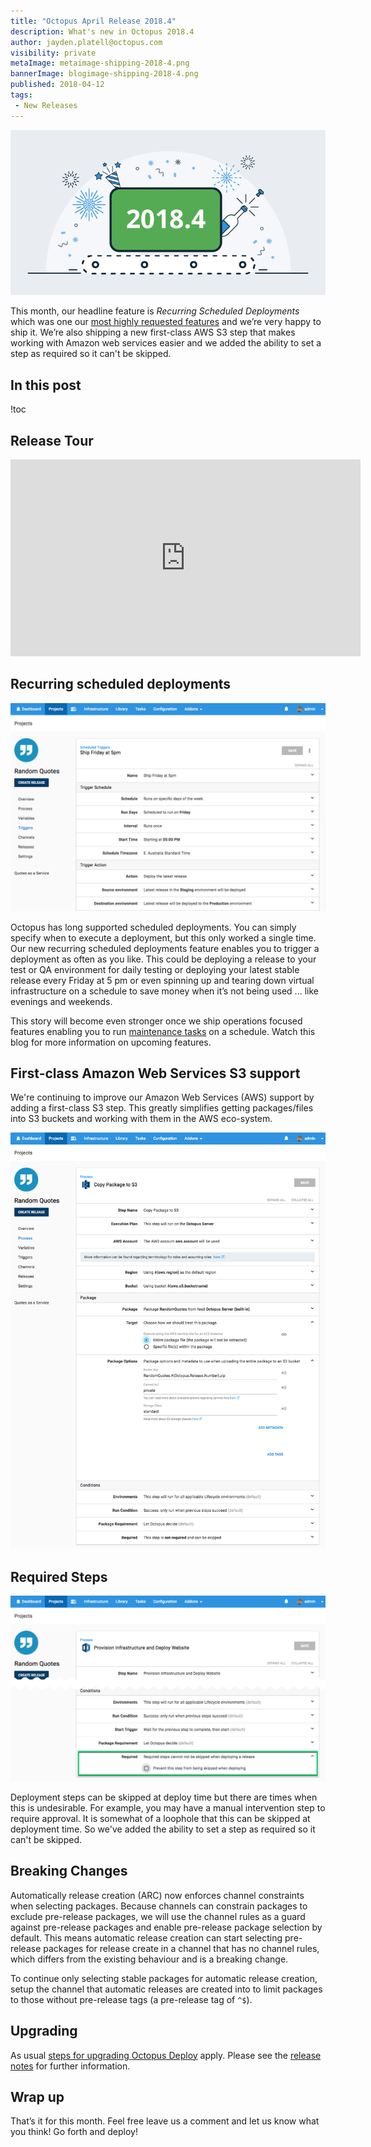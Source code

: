 ```yaml
---
title: "Octopus April Release 2018.4"
description: What's new in Octopus 2018.4
author: jayden.platell@octopus.com
visibility: private
metaImage: metaimage-shipping-2018-4.png
bannerImage: blogimage-shipping-2018-4.png
published: 2018-04-12
tags:
 - New Releases
---
```


![Octopus Deploy 2018.4 release banner](blogimage-shipping-2018-4.png)

This month, our headline feature is _Recurring Scheduled Deployments_ which was one our [most highly requested features](https://octopusdeploy.uservoice.com/forums/170787-general/suggestions/6599104-recurring-scheduled-deployments) and we’re very happy to ship it. We’re also shipping a new first-class AWS S3 step that makes working with Amazon web services easier and we added the ability to set a step as required so it can't be skipped.

## In this post

!toc

## Release Tour

<iframe width="560" height="315" src="https://www.youtube.com/embed/AR45wMd1_8o" frameborder="0" allowfullscreen></iframe>

## Recurring scheduled deployments

![Recurring Scheduled Deployments screenshot](recurring-scheduled-deployments.png "width=500")

Octopus has long supported scheduled deployments. You can simply specify when to execute a deployment, but this only worked a single time. Our new recurring scheduled deployments feature enables you to trigger a deployment as often as you like. This could be deploying a release to your test or QA environment for daily testing or deploying your latest stable release every Friday at 5 pm or even spinning up and tearing down virtual infrastructure on a schedule to save money when it’s not being used ... like evenings and weekends. 

This story will become even stronger once we ship operations focused features enabling you to run [maintenance tasks](https://github.com/OctopusDeploy/Specs/blob/master/ProcessAsCode/index.md) on a schedule. Watch this blog for more information on upcoming features.

## First-class Amazon Web Services S3 support

We're continuing to improve our Amazon Web Services (AWS) support by adding a first-class S3 step. This greatly simplifies getting packages/files into S3 buckets and working with them in the AWS eco-system. 

![AWS S3 step screenshot](aws-s3-step.png "width=500")

## Required Steps

![Required steps screenshot](required-step.png "width=500")

Deployment steps can be skipped at deploy time but there are times when this is undesirable. For example, you may have a manual intervention step to require approval. It is somewhat of a loophole that this can be skipped at deployment time. So we've added the ability to set a step as required so it can't be skipped.

## Breaking Changes

Automatically release creation (ARC) now enforces channel constraints when selecting packages.  Because channels can constrain packages to exclude pre-release packages, we will use the channel rules as a guard against pre-release packages and enable pre-release package selection by default. This means automatic release creation can start selecting pre-release packages for release create in a channel that has no channel rules, which differs from the existing behaviour and is a breaking change.

To continue only selecting stable packages for automatic release creation, setup the channel that automatic releases are created into to limit packages to those without pre-release tags (a pre-release tag of `^$`).

## Upgrading

As usual [steps for upgrading Octopus Deploy](https://octopus.com/docs/administration/upgrading) apply. Please see the [release notes](https://octopus.com/downloads/compare?to=2018.4.0) for further information.

## Wrap up

That’s it for this month. Feel free leave us a comment and let us know what you think! Go forth and deploy!